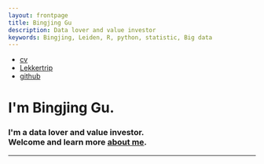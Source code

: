 ```yaml
---
layout: frontpage
title: Bingjing Gu
description: Data lover and value investor
keywords: Bingjing, Leiden, R, python, statistic, Big data
---
```


<div class="navbar">
  <div class="navbar-inner">
      <ul class="nav">
          <li><a href="{{ BASE_PATH }}/assets/bingjing_cv.pdf">cv</a></li>
          <li><a href="http://www.lekkertrip.nl/">Lekkertrip</a></li>
          <li><a href="https://github.com/sangaj">github</a></li>
      </ul>
  </div>
</div>

<table class="wide">
<div class="row banner">
            <div class="banner-text">
                <h1 class="responsive-headline",text-align="center">I'm Bingjing Gu.</h1>
                <h3 text-align="center">I'm a <span>data lover</span> and <span>value investor</span>.<br>
                Welcome and learn more <a class="smoothscroll" href="https://sangaj.github.io/pages/about.html">about me</a>.</h3>
                <hr />
            </div>
        </div>
 </table>
 
  
